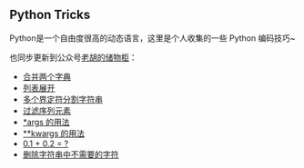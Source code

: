 ## Python Tricks

Python是一个自由度很高的动态语言，这里是个人收集的一些 Python 编码技巧~

也同步更新到公众号[老胡的储物柜](https://ws1.sinaimg.cn/large/007i3XCUgy1fyamp8ip6cj309k09kdfs.jpg)：

- [合并两个字典](python_tricks01.py)
- [列表展开](python_tricks02.py)
- [多个界定符分割字符串](python_tricks03.py)
- [过滤序列元素](python_tricks04.py)
- [*args 的⽤法](python_tricks05.py)
- [**kwargs 的⽤法](python_tricks06.py)
- [0.1 + 0.2 = ?](python_tricks07.py)
- [删除字符串中不需要的字符](python_tricks08.py)